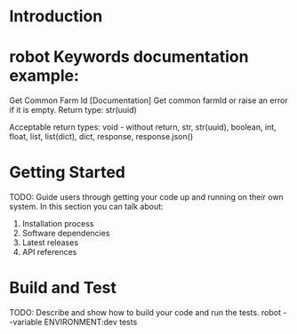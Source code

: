 # Introduction

# robot Keywords documentation example:
Get Common Farm Id
    [Documentation]    Get common farmId or raise an error if it is empty. Return type: str(uuid)

Acceptable return types: void - without return, str, str(uuid), boolean, int, float, list, list(dict), dict, response, response.json()

# Getting Started
TODO: Guide users through getting your code up and running on their own system. In this section you can talk about:
1.	Installation process
2.	Software dependencies
3.	Latest releases
4.	API references

# Build and Test
TODO: Describe and show how to build your code and run the tests. 
robot --variable ENVIRONMENT:dev tests